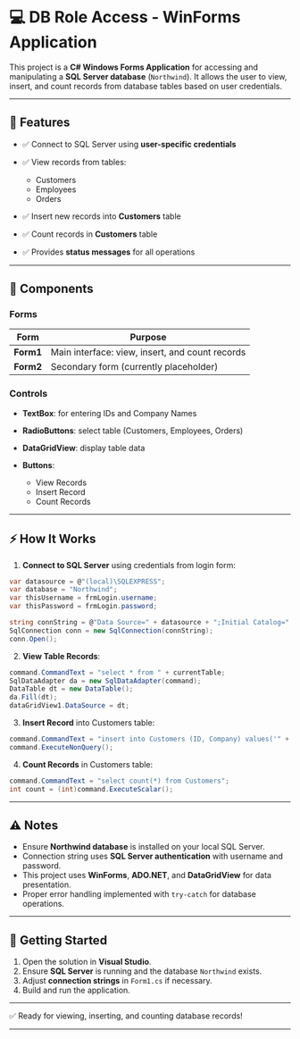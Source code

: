 
# 💻 DB Role Access - WinForms Application

This project is a **C# Windows Forms Application** for accessing and manipulating a **SQL Server database** (`Northwind`). It allows the user to view, insert, and count records from database tables based on user credentials.

---

## 📝 Features

* ✅ Connect to SQL Server using **user-specific credentials**
* ✅ View records from tables:

  * Customers
  * Employees
  * Orders
* ✅ Insert new records into **Customers** table
* ✅ Count records in **Customers** table
* ✅ Provides **status messages** for all operations

---

## 🔧 Components

### Forms

| Form      | Purpose                                         |
| --------- | ----------------------------------------------- |
| **Form1** | Main interface: view, insert, and count records |
| **Form2** | Secondary form (currently placeholder)          |

### Controls

* **TextBox**: for entering IDs and Company Names
* **RadioButtons**: select table (Customers, Employees, Orders)
* **DataGridView**: display table data
* **Buttons**:

  * View Records
  * Insert Record
  * Count Records

---

## ⚡ How It Works

1. **Connect to SQL Server** using credentials from login form:

```csharp
var datasource = @"(local)\SQLEXPRESS";
var database = "Northwind";
var thisUsername = frmLogin.username;
var thisPassword = frmLogin.password;

string connString = @"Data Source=" + datasource + ";Initial Catalog=" + database + ";Persist Security Info=True;User ID=" + thisUsername + ";Password=" + thisPassword;
SqlConnection conn = new SqlConnection(connString);
conn.Open();
```

2. **View Table Records**:

```csharp
command.CommandText = "select * from " + currentTable;
SqlDataAdapter da = new SqlDataAdapter(command);
DataTable dt = new DataTable();
da.Fill(dt);
dataGridView1.DataSource = dt;
```

3. **Insert Record** into Customers table:

```csharp
command.CommandText = "insert into Customers (ID, Company) values('" + txtID.Text + "','" + txtCompanyName.Text + "')";
command.ExecuteNonQuery();
```

4. **Count Records** in Customers table:

```csharp
command.CommandText = "select count(*) from Customers";
int count = (int)command.ExecuteScalar();
```

---

## ⚠️ Notes

* Ensure **Northwind database** is installed on your local SQL Server.
* Connection string uses **SQL Server authentication** with username and password.
* This project uses **WinForms**, **ADO.NET**, and **DataGridView** for data presentation.
* Proper error handling implemented with `try-catch` for database operations.

---

## 📂 Getting Started

1. Open the solution in **Visual Studio**.
2. Ensure **SQL Server** is running and the database `Northwind` exists.
3. Adjust **connection strings** in `Form1.cs` if necessary.
4. Build and run the application.

---

✅ Ready for viewing, inserting, and counting database records!

---
